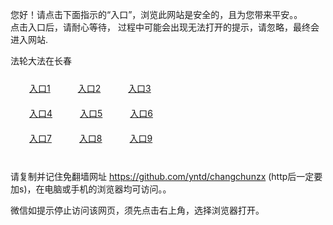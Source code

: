 您好！请点击下面指示的“入口”，浏览此网站是安全的，且为您带来平安。。 <br/>
点击入口后，请耐心等待， 过程中可能会出现无法打开的提示，请忽略，最终会进入网站. </br>

法轮大法在长春<br/>
<div style="padding:10px"><a style="margin:20px" target="_blank" href="https://dpsyo8kuzhqxu.cloudfront.net/2Qpsp?jgzninuf" id="ccLink1" rel="nofollow">入口1</a> <a target="_blank" style="margin:20px" href="https://d2d4nha6afd6tq.cloudfront.net/2Qpsp?mvdzfmqb" id="ccLink2" rel="nofollow">入口2</a> <a style="margin:20px" target="_blank" href="https://d2ktg1uqk3ee20.cloudfront.net/2Qpsp?tjvva" id="ccLink3" rel="nofollow">入口3</a></div>

<div style="padding:10px" ><a style="margin:20px" target="_blank" href="https://dpsyo8kuzhqxu.cloudfront.net/2Qpsp?jgzninuf" id="ccLink4" rel="nofollow">入口4</a> <a style="margin:20px" href="https://d2d4nha6afd6tq.cloudfront.net/2Qpsp?mvdzfmqb" target="_blank" id="ccLink5" rel="nofollow">入口5</a> <a style="margin:20px" href="https://d2ktg1uqk3ee20.cloudfront.net/2Qpsp?tjvva" target="_blank" id="ccLink6" rel="nofollow">入口6</a></div>

<div style="padding:10px"><a style="margin:20px" target="_blank" href="https://dpsyo8kuzhqxu.cloudfront.net/2Qpsp?jgzninuf" id="ccLink7" rel="nofollow">入口7</a> <a style="margin:20px" href="https://d2d4nha6afd6tq.cloudfront.net/2Qpsp?mvdzfmqb" target="_blank" id="ccLink8" rel="nofollow">入口8</a> <a style="margin:20px" target="_blank" href="https://d2ktg1uqk3ee20.cloudfront.net/2Qpsp?tjvva" id="ccLink9" rel="nofollow">入口9</a></div>

<br/>



请复制并记住免翻墙网址 https://github.com/yntd/changchunzx (http后一定要加s)，在电脑或手机的浏览器均可访问。。<br/>

微信如提示停止访问该网页，须先点击右上角，选择浏览器打开。
